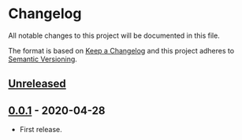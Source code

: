 # Changelog

All notable changes to this project will be documented in this file.

The format is based on [Keep a Changelog](http://keepachangelog.com/en/1.0.0/)
and this project adheres to [Semantic Versioning](http://semver.org/spec/v2.0.0.html).

## [Unreleased]

## [0.0.1] - 2020-04-28

* First release.

[Unreleased]: https://github.com/shimataro/node-find/compare/v0.0.1...HEAD
[0.0.1]: https://github.com/shimataro/node-find/compare/404a1ce21ce07ea4a7b1142d1783ff1f7bb445ed...v0.0.1

